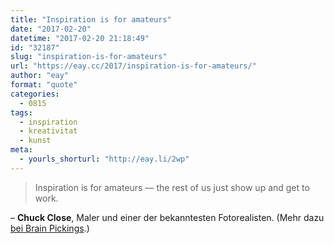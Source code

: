 ```yaml
---
title: "Inspiration is for amateurs"
date: "2017-02-20"
datetime: "2017-02-20 21:18:49"
id: "32187"
slug: "inspiration-is-for-amateurs"
url: "https://eay.cc/2017/inspiration-is-for-amateurs/"
author: "eay"
format: "quote"
categories:
  - 0815
tags:
  - inspiration
  - kreativitat
  - kunst
meta:
  - yourls_shorturl: "http://eay.li/2wp"
---
```


> Inspiration is for amateurs — the rest of us just show up and get to work.

– **Chuck Close**, Maler und einer der bekanntesten Fotorealisten. (Mehr dazu [bei Brain Pickings](https://www.brainpickings.org/index.php/2012/12/27/chuck-close-on-creativity/).)
